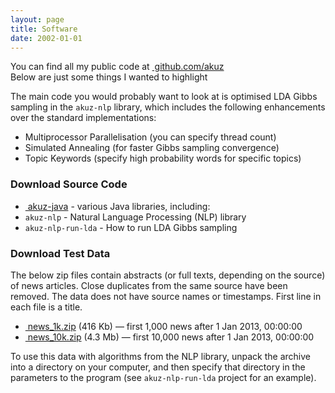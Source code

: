 ```yaml
---
layout: page
title: Software
date: 2002-01-01
---
```


<p class="message">
You can find all my public code at <a href="{{ site.github }}"><i class="fa fa-github"></i>&nbsp;github.com/akuz</a><br />
Below are just some things I wanted to highlight
</p>

The main code you would probably want to look at is optimised LDA Gibbs sampling in the `akuz-nlp` library, which includes the following enhancements over the standard implementations:

* Multiprocessor Parallelisation (you can specify thread count)
* Simulated Annealing (for faster Gibbs sampling convergence)
* Topic Keywords (specify high probability words for specific topics)

### Download Source Code

* <a href="{{ site.github }}/akuz-java"><i class="fa fa-github"></i>&nbsp;akuz-java</a> - various Java libraries, including:
 * `akuz-nlp` - Natural Language Processing (NLP) library
 * `akuz-nlp-run-lda` - How to run LDA Gibbs sampling

### Download Test Data

The below zip files contain abstracts (or full texts, depending on the source) of news articles. Close duplicates from the same source have been removed. The data does not have source names or timestamps. First line in each file is a title.

* <a href="{{ site.baseurl }}resources/data/news_1k.zip"><i class="fa fa-file-zip-o"></i>&nbsp;news_1k.zip</a> (416 Kb) — first 1,000 news after 1 Jan 2013, 00:00:00
* <a href="{{ site.baseurl }}resources/data/news_10k.zip"><i class="fa fa-file-zip-o"></i>&nbsp;news_10k.zip</a> (4.3 Mb) — first 10,000 news after 1 Jan 2013, 00:00:00

To use this data with algorithms from the NLP library, unpack the archive into a directory on your computer, and then specify that directory in the parameters to the program (see `akuz-nlp-run-lda` project for an example).

